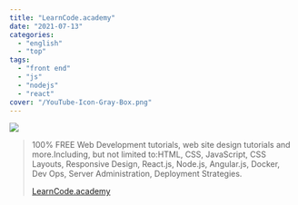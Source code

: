 ```yaml
---
title: "LearnCode.academy"
date: "2021-07-13"
categories:
  - "english"
  - "top"
tags:
  - "front end"
  - "js"
  - "nodejs"
  - "react"
cover: "/YouTube-Icon-Gray-Box.png"
---
```


![](https://yt3.ggpht.com/ytc/AKedOLS3xN4rnHkAwvIESdyvXLGQ0gHq2mPYLWHTVmPg=s176-c-k-c0x00ffffff-no-rj)

> 100% FREE Web Development tutorials, web site design tutorials and more.Including, but not limited to:HTML, CSS, JavaScript, CSS Layouts, Responsive Design, React.js, Node.js, Angular.js, Docker, Dev Ops, Server Administration, Deployment Strategies.
>
> [LearnCode.academy](https://www.youtube.com/user/learncodeacademy)
